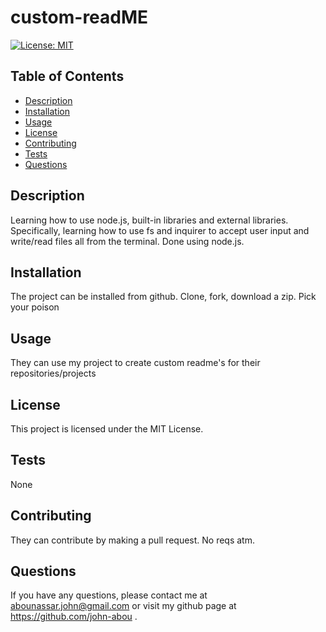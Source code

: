 # custom-readME

[![License: MIT](https://img.shields.io/badge/License-MIT-yellow.svg)](https://opensource.org/licenses/MIT)

## Table of Contents
- [Description](#description)
- [Installation](#installation)
- [Usage](#usage)
- [License](#license)
- [Contributing](#contributing)
- [Tests](#tests)
- [Questions](#questions)

## Description
Learning how to use node.js, built-in libraries and external libraries. Specifically, learning how to use fs and inquirer to accept user input and write/read files all from the terminal. Done using node.js.

## Installation
The project can be installed from github. Clone, fork, download a zip. Pick your poison

## Usage
They can use my project to create custom readme's for their repositories/projects

## License
This project is licensed under the MIT License.

## Tests
None

## Contributing
They can contribute by making a pull request. No reqs atm.

## Questions
If you have any questions, please contact me at abounassar.john@gmail.com or visit my github page at https://github.com/john-abou .

